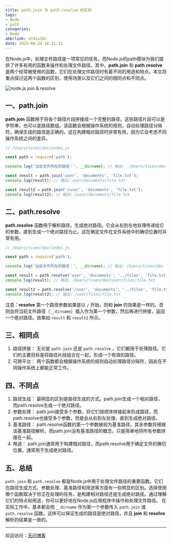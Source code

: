 ```yaml
---
title: path.join 与 path.resolve 的区别
tags:
- Node
- path
categories:
- Node
abbrlink: a741a18c
date: 2023-08-24 16:21:13
---
```


在Node.js中，处理文件路径是一项常见的任务，而Node.js的path模块为我们提供了许多有用的函数来操作和处理文件路径。其中，**path.join** 和 **path.resolve** 是两个经常被使用的函数，它们在处理文件路径时有着不同的用途和特点。本文将重点探讨这两个函数的区别、使用场景以及它们之间的相同点和不同点。

![node.js join & resolve](https://tiven.cn/static/img/img-node-01-0jAmqdcq1GY_D-X3hBWm3.jpg)

[//]: # (<!-- more -->)

## 一、path.join

**path.join** 函数用于将各个路径片段拼接成一个完整的路径。这些路径片段可以是字符串，也可以是路径数组。该函数会根据操作系统的规则，自动处理路径分隔符，确保生成的路径是正确的。这在构建相对路径时非常有用，因为它会考虑不同操作系统之间的差异。

```js
// /Users/tiven/dev/index.js

const path = require('path');

console.log('当前文件所在的路径：', __dirname); // 输出:  /Users/tiven/dev

const result = path.join('user', 'documents', 'file.txt');
console.log(result); // 输出: user/documents/file.txt

const result2 = path.join('/user', 'documents', 'file.txt');
console.log(result2); // 输出: /user/documents/file.txt
```

## 二、path.resolve

**path.resolve** 函数用于解析路径，生成绝对路径。它会从右到左地处理传递给它的参数，直到生成一个绝对路径为止。这在确定文件在文件系统中的确切位置时非常有用。

```js
// /Users/tiven/dev/index.js

const path = require('path');

console.log('当前文件所在的路径：', __dirname); // 输出: /Users/tiven/dev

const result = path.resolve('user', 'documents', '../files', 'file.txt');
console.log(result); // 输出: /Users/tiven/dev/user/files/file.txt

const result2 = path.resolve('/user', 'documents', '../files', 'file.txt');
console.log(result2); // 输出: /user/files/file.txt
```

注意：**resolve** 第一个路径参数如果是以 `/` 开始，则和 **join** 的效果是一样的。否则会将当前文件路径（`__dirname`）插入作为第一个参数，然后再进行拼接，返回一个绝对路径。效果如 `result` 和 `result2` 所示。

## 三、相同点

1. 路径拼接： 无论是 `path.join` 还是 `path.resolve` ，它们都用于处理路径。它们的主要目标是将路径片段组合在一起，形成一个有效的路径。
2. 可跨平台： 两个函数都会根据操作系统的规则自动处理路径分隔符，因此在不同操作系统上都能正常工作。

## 四、不同点

1. 路径生成： 最明显的区别是路径生成的方式。path.join生成一个相对路径，而path.resolve生成一个绝对路径。
2. 参数处理： path.join接受多个参数，将它们按顺序拼接起来形成路径，而path.resolve也接受多个参数，但是会从右到左处理，直到生成绝对路径。
3. 基准路径： path.resolve函数的第一个参数被视为基准路径，其余参数将根据该基准路径解析。而path.join没有基准路径的概念，只是简单地将所有参数拼接在一起。
4. 用途： path.join通常用于构建相对路径，而path.resolve用于确定文件的确切位置，通常用于生成绝对路径。

## 五、总结

`path.join` 和 `path.resolve` 都是Node.js中用于处理文件路径的重要函数。它们在路径生成方式、参数处理、基准路径和用途等方面有一些明显的区别。选择使用哪个函数取决于你正在处理的任务，是构建相对路径还是生成绝对路径。通过理解它们的特点和用途，你可以更好地在Node.js应用程序中操作和处理文件路径。
在实际工作中，基本都会把 `__dirname` 作为第一个参数传入 `path.join` 或 `path.resolve` 函数，这样可以保证生成的路径是绝对路径，并且 **join** 和 **resolve** 解析的结果是一致的。

---

欢迎访问：[天问博客](https://tiven.cn/p/a741a18c/ "天问博客-专注于大前端技术")

